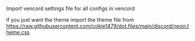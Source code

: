 Import vencord settings file for all configs in vencord

if you just want the theme import the theme file from https://raw.githubusercontent.com/cokie1479/dot.files/main/discord/neon.theme.css
